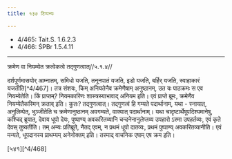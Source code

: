 ```yaml
---
title: १३७ टिप्पन्यः

---
```

- 4/465: Tait.S. 1.6.2.3
- 4/466: ŚPBr 1.5.4.11

____________________________________________


क्रमेण वा नियम्येत क्रत्वेकत्वे तद्गुणत्वात्//५.१.४//

दर्शपूर्णमासयोर् आम्नातम्, समिधो यजति, तनूनपातं यजति, इडो यजति, बर्हिर् यजति, स्वाहाकारं यजतीति[^4/467]। तत्र संशयः, किम् अनियतेनैव क्रमेणैषाम् अनुष्ठानम्, उत यः पाठक्रमः स एव नियम्येतेति। किं प्राप्तम्? नियमकारिणः शास्त्रस्याभावाद् अनियम इति।
एवं प्राप्ते ब्रूमः, क्रमेणैव नियम्येतैकस्मिन् क्रताव् इति। कुतः? तद्गुणत्वात्। तद्गुणत्वं हि गम्यते पदार्थानाम्, यथा - स्नायात्, अनुलिम्पेत्, भुञ्जीतेति च क्रमेणानुष्ठानम् अवगम्यते, वाक्यात् पदार्थानाम्। यथा चादृष्टार्थेषूपदिश्यमानेषु, कश्चिद् ब्रूयात्, देवाय धूपो देयः, पुष्पाण्य् अवकरितव्यानि चन्दनेनानुलेप्तव्य उपहारो ऽस्मा उपहर्तव्यः, एवं कृते देवस् तुष्यतीति। तम् अन्यः प्रतिब्रूते, नैतद् एवम्, न प्रथमं धूपो दातव्यः, प्रथमं पुष्पाण्य् अवकरितव्यानीति। एवं मन्यते, धूपदानस्य प्राथम्यम् अनेनोक्तम् इति। तस्माद् वाचनिक एषाम् एष क्रम इति।

[५४१][^4/468]
